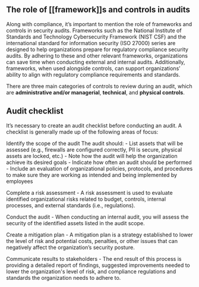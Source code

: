 ## The role of [[framework]]s and controls in audits

Along with compliance, it’s important to mention the role of frameworks and controls in security audits. Frameworks such as the National Institute of Standards and Technology Cybersecurity Framework (NIST CSF) and the international standard for information security (ISO 27000) series are designed to help organizations prepare for regulatory compliance security audits. By adhering to these and other relevant frameworks, organizations can save time when conducting external and internal audits. Additionally, frameworks, when used alongside controls, can support organizations’ ability to align with regulatory compliance requirements and standards. 

There are three main categories of controls to review during an audit, which are **administrative and/or managerial**, **technical**, and **physical controls**.
## Audit checklist
It’s necessary to create an audit checklist before conducting an audit. A checklist is generally made up of the following areas of focus:

Identify the scope of the audit
    The audit should:
        - List assets that will be assessed (e.g., firewalls are configured correctly, PII is secure, physical assets are locked, etc.) 
        - Note how the audit will help the organization achieve its desired goals
        - Indicate how often an audit should be performed
        - Include an evaluation of organizational policies, protocols, and procedures to make sure they are working as intended and being implemented by employees

Complete a risk assessment
    - A risk assessment is used to evaluate identified organizational risks related to budget, controls, internal processes, and external standards (i.e., regulations).

Conduct the audit
    - When conducting an internal audit, you will assess the security of the identified assets listed in the audit scope.

Create a mitigation plan
    - A mitigation plan is a strategy established to lower the level of risk and potential costs, penalties, or other issues that can negatively affect the organization’s security posture. 

Communicate results to stakeholders
    - The end result of this process is providing a detailed report of findings, suggested improvements needed to lower the organization's level of risk, and compliance regulations and standards the organization needs to adhere to. 